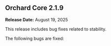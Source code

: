## Orchard Core 2.1.9

**Release Date:** August 19, 2025

This release includes bug fixes related to stability.

The following bugs are fixed:

